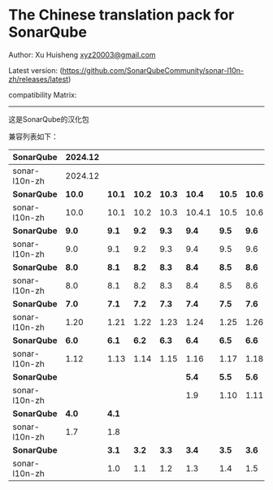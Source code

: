 The Chinese translation pack for SonarQube
=======

Author: Xu Huisheng <xyz20003@gmail.com>

Latest version: (https://github.com/SonarQubeCommunity/sonar-l10n-zh/releases/latest)

compatibility Matrix:

---

这是SonarQube的汉化包

兼容列表如下：

**SonarQube** |**2024.12**|           |           |           |           |           |           |           |           |           |
--------------|-----------|-----------|-----------|-----------|-----------|-----------|-----------|-----------|-----------|-----------|
sonar-l10n-zh |2024.12    |           |           |           |           |           |           |           |           |           |
**SonarQube** |**10.0**   |**10.1**   |**10.2**   |**10.3**   |**10.4**   |**10.5**   |**10.6**   |**10.7**   |           |           |
sonar-l10n-zh |10.0       |10.1       |10.2       |10.3       |10.4.1     |10.5       |10.6       |10.7       |           |           |
**SonarQube** |**9.0**    |**9.1**    |**9.2**    |**9.3**    |**9.4**    |**9.5**    |**9.6**    |**9.7**    |**9.8**    |**9.9**    |
sonar-l10n-zh |9.0        |9.1        |9.2        |9.3        |9.4        |9.5        |9.6        |9.7        |9.8        |9.9        |
**SonarQube** |**8.0**    |**8.1**    |**8.2**    |**8.3**    |**8.4**    |**8.5**    |**8.6**    |**8.7**    |**8.8**    |**8.9**    |
sonar-l10n-zh |8.0        |8.1        |8.2        |8.3        |8.4        |8.5        |8.6        |8.7        |8.8        |8.9        |
**SonarQube** |**7.0**    |**7.1**    |**7.2**    |**7.3**    |**7.4**    |**7.5**    |**7.6**    |**7.7**    |**7.8**    |**7.9**    |
sonar-l10n-zh |1.20       |1.21       |1.22       |1.23       |1.24       |1.25       |1.26       |1.27       |1.28       |1.29       |
**SonarQube** |**6.0**    |**6.1**    |**6.2**    |**6.3**    |**6.4**    |**6.5**    |**6.6**    |**6.7**    |           |           |
sonar-l10n-zh |1.12       |1.13       |1.14       |1.15       |1.16       |1.17       |1.18       |1.19       |           |           |
**SonarQube** |           |           |           |           |**5.4**    |**5.5**    |**5.6**    |           |           |           |
sonar-l10n-zh |           |           |           |           |1.9        |1.10       |1.11       |           |           |           |
**SonarQube** |**4.0**    |**4.1**    |           |           |           |           |           |           |           |           |
sonar-l10n-zh |1.7        |1.8        |           |           |           |           |           |           |           |           |
**SonarQube** |           |**3.1**    |**3.2**    |**3.3**    |**3.4**    |**3.5**    |**3.6**    |**3.7**    |           |           |
sonar-l10n-zh |           |1.0        |1.1        |1.2        |1.3        |1.4        |1.5        |1.6        |           |           |

